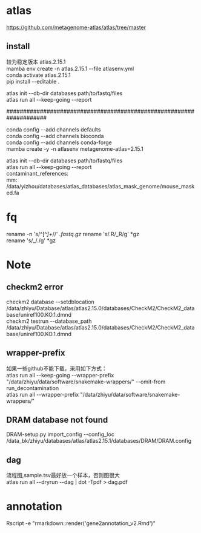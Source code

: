 # atlas
https://github.com/metagenome-atlas/atlas/tree/master  
## install
较为稳定版本  atlas.2.15.1   
mamba env create -n atlas.2.15.1 --file atlasenv.yml  
conda activate atlas.2.15.1   
pip install --editable .  

atlas init --db-dir databases path/to/fastq/files    
atlas run all --keep-going  --report     

####################################################################


conda config --add channels defaults  
conda config --add channels bioconda  
conda config --add channels conda-forge  
mamba create -y -n atlasenv metagenome-atlas=2.15.1  



atlas init --db-dir databases path/to/fastq/files  
atlas run all --keep-going  --report   
contaminant_references:  
     mm: /data/yizhou/databases/atlas_databases/atlas_mask_genome/mouse_masked.fa  

# fq
 rename -n 's/^[^_]+_//' *.fastq.gz*
 rename 's/.R/_R/g' *gz  
 rename  's/\_/\./g' *gz  
# Note
## checkm2 error  
checkm2 database --setdblocation /data/zhiyu/Database/atlas/atlas2.15.0/databases/CheckM2/CheckM2_database/uniref100.KO.1.dmnd   
checkm2 testrun --database_path /data/zhiyu/Database/atlas/atlas2.15.0/databases/CheckM2/CheckM2_database/uniref100.KO.1.dmnd 

## wrapper-prefix
如果一些github不能下载，采用如下方式：  
atlas run all --keep-going --wrapper-prefix "/data/zhiyu/data/software/snakemake-wrappers/" --omit-from run_decontamination   
atlas run all --wrapper-prefix "/data/zhiyu/data/software/snakemake-wrappers/"  
## DRAM database not found
DRAM-setup.py import_config --config_loc /data_bk/zhiyu/databases/atlas/atlas2.15.1/databases/DRAM/DRAM.config
## dag
流程图,sample.tsv最好放一个样本，否则图很大  
atlas run all --dryrun --dag | dot -Tpdf > dag.pdf  


# annotation
Rscript -e "rmarkdown::render('gene2annotation_v2.Rmd')"
